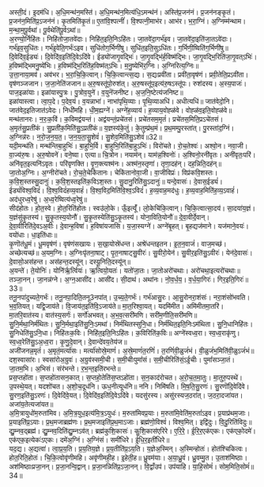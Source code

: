 

  
अस्ती॒दं। इ॒दम॑धि। अ॒धि॒मन्थ॑न॒मस्ति॑। अ॒धि॒मन्थ॑न॒मित्य॑धि॒ऽमन्थ॑नं। अस्ति॑प्र॒जन॑नं। प्र॒जन॑नङ्कृ॒तं। प्र॒जन॑न॒मिति॑प्र॒ऽजन॑नं। कृ॒तमिति॑कृ॒तं॥ ए॒तांवि॒श्पत्नीं॑। वि॒श्पत्नी॒माभ॑र। आभ॑र। भ॒रा॒ग्निं। अ॒ग्निम्म॑न्थाम। म॒न्था॒म॒पू॒र्वथा॑। पू॒र्वथेति॑पू॒र्वऽथा॑॥  
अ॒रण्यो॒र्निहि॑तः। निहि॑तोजा॒तवे॑दाः। निहि॑त॒इति॒निऽहि॑तः। जा॒तवे॑दा॒गर्भ॑इव। जा॒तवे॑दा॒इति॑जा॒तऽवे॑दाः। गर्भ॑इव॒सुधि॑तः। गर्भ॑इ॒वेति॒गर्भः॑ऽइव। सुधि॑तोग॒र्भिणी॑षु। सुधि॑त॒इति॒सुऽधि॑तः। ग॒र्भिणी॒ष्विति॑ग॒र्भिणी॑षु॥ दि॒वेदि॑व॒ईड्यः॑। दि॒वेदि॑व॒इति॑दि॒वेऽदि॑वे। ईड्यो॑जागृ॒वद्भिः॑। जा॒गृ॒वद्भि॑र्ह॒विष्म॑द्भिः। जा॒गृ॒वद्भि॒रिति॑जा॒गृ॒वत्ऽभिः॑। ह॒विष्म॑द्भिमनु॒ष्ये॑भिः। ह॒विष्म॑द्भि॒रिति॑ह॒विष्म॑त्ऽभिः। म॒नु॒ष्येभि॑र॒ग्निः। अ॒ग्निरित्य॒ग्निः॥  
उ॒त्ता॒नाया॒मव॑। अव॑भर। भ॒रा॒चि॒कि॒त्वान्। चि॒कि॒त्वान्त्स॒द्यः। स॒द्यःप्रवी॑ता। प्रवी॑ता॒वृष॑णं। प्रवी॒तेति॒प्रऽवी॑ता। वृष॑णञ्जजान। ज॒जा॒नेति॑जजान॥ अ॒रु॒षस्तू॑पो॒रुश॑त्। अ॒रु॒षस्तू॑प॒इत्य॑रु॒षऽस्तू॑पः। रुश॑दस्य। अ॒स्य॒पाजः॑। पाज॒इळा॑याः। इळा॑यास्पु॒त्रः। पु॒त्रोव॒युने॑। व॒युनॆ॑जनीष्ट। अ॒ज॒नि॒ष्टेत्य॑जनिष्ट॥  
इळा॑यास्त्वा। त्वा॒प॒दे। प॒देव॒यं। व॒यन्नाभा॑। नाभा॑पृथि॒व्याः। पृ॒थि॒व्याअधि॑। अधीत्यधि॑॥ जात॑वेदो॒नि। जात॑वेद॒इतिजात॑ऽवेदः। निधी॑महि। धी॒म॒ह्यग्ने॑। अग्ने॑ह॒व्याय॑। ह॒व्याय॒वोह्ळ॑वे। वोह्ळ॑व॒इति॒वोह्ळ॑वे॥  
मन्थ॑तानरः। न॒रः॒क॒विं। क॒विमद्व॑यन्तं। अद्व॑यन्तं॒प्रचे॑तसं। प्रचे॑तसम॒मृतं॑। प्रचे॑तस॒मिति॒प्रऽचे॑तसं। अ॒मृतं॑सु॒प्रती॑कं। सु॒प्रती॑क॒मिति॑सु॒ऽप्रती॑कं॥ य॒ज्ञस्य॑के॒तुं। के॒तुम्प्र॑थ॒मं। प्र॒थ॒मम्पु॒रस्ता॑त्। पु॒रस्ता॑द॒ग्निं। अ॒ग्निन्न॑रः। न॒रो॒ज॒न॒य॒त॒। ज॒न॒य॒ता॒सु॒शेवं॑। सु॒शेव॒मिति॑सु॒ऽशेवं॑॥32॥  
यदी॒मन्थ॑ति। मन्थ॑न्तिबा॒हुभिः॑। बा॒हुभि॒र्वि। बा॒हुभि॒रिति॑बा॒हुऽभिः॑। विरो॑चते। रो॒च॒तेश्वः॑। अश्वो॒न। नवा॒जी। वा॒ज्य॑रु॒षः। अ॒रु॒षोवने॑। वने॒ष्वा। एत्या॥ चि॒त्रोन। नयाम॑न्। याम॑न्न॒श्विनोः॑। अ॒श्विनो॒रनी॑वृतः। अनी॑वृतः॒परि॑। अनि॑वृत॒इत्यनि॑ऽवृतः। परि॑वृणक्ति। वृ॒ण॒क्त्यश्म॑नः। अश्म॑न॒स्तृणा॑। तृणा॒दह॑न्। दह॒न्निति॒दह॑न्॥  
जा॒तोअ॒ग्निः। अ॒ग्नीरो॑चते। रो॒च॒ते॒चेकि॑तानः। चेकि॑तानोवा॒जी। वा॒जीविप्रः॑। विप्र॑कवि॒शस्तः। क॒वि॒श॒स्तस्सु॒दानुः॑। क॒वि॒श॒स्तइति॑क॒विऽश॒स्तः। सु॒दानु॒रिति॑सु॒ऽदानुः॑॥ यन्दे॒वासः॑। दे॒वास॒ईड्यं॑। ईड्यं॑विश्व॒विदं॑। वि॒श्व॒विदं॑हव्य॒वाहं॑। वि॒श्व॒विद॒मिति॑वि॒श्व॒ऽविदं॑। ह॒व्य॒वाह॒मद॑धुः। ह॒व्य॒वाह॒मिति॑ह॒व्य॒ऽवाहं॑। अद॑धुरध्व॒रेषु॑। अ॒ध्व॒रेष्वित्य॑ध्व॒रेषु॑॥  
सीद॑होतः। हो॒त॒स्वे। हो॒त॒रिति॑होतः। स्वउ॑लो॒के। ऊँ॒इत्यूँ॑। लो॒केचि॑कि॒त्वान्। चि॒कि॒त्वात्सा॒दय॑। सा॒दया॑य॒ज्ञं। य॒ज्ञंसु॑कृ॒तस्य॑। सु॒कृ॒तस्य॒योनौ॑। सु॒कृ॒तस्येति॑सु॒ऽकृ॒तस्य॑। योना॒विति॒योनौ॑॥ दे॒वा॒वीर्दे॒वान्। दे॒वा॒वीरिति॑दे॒वऽअ॒वीः। दे॒वान्ह॒विषा॑। ह॒विषा॑यजासि। य॒जा॒स्यग्ने॑। अग्ने॑बृ॒हत्। बृ॒हद्यज॑माने। यज॑माने॒वयः॑। वयो॑धाः। धा॒इति॑धाः॥  
कृ॒णॊत॑धू॒मं। धू॒मवृष॑णं। वृष॑णंसखायः। स॒खा॒योस्रे॑धन्त। अश्रे॑धन्तइतन। इ॒त॒न॒वाजं॑। वाज॒मच्छ॑। अच्छेत्यच्छ॑॥ अ॒यम॒ग्निः। अ॒ग्निःपृ॑तना॒षाट्। पृ॒त॒नाषाट्सु॒वीरः॑। सु॒वीरो॒येन॑। सु॒वीर॒इति॑सु॒ऽवीरः॑। येन॑दे॒वासः॑। दे॒वासो॒अस॑हन्त। अस॑हन्त॒दस्यू॑न्। दस्यू॒निति॒दस्यू॑न्॥  
अ॒यन्ते॑। ते॒योनिः॑। योनि॑र्ऋ॒र्त्वियः॑। ऋ॒त्वियो॒यतः॑। यतो॑जा॒तः। जा॒तोअरो॑चथाः। अरो॑चथा॒इत्यरो॑चथाः॥ तञ्जा॒नन्। जा॒नन्न॑ग्ने। अ॒ग्न॒आसी॑द। आसी॑द। सी॒दाथ॑। अथा॑नः। नो॒व॒र्ध॒य॒। व॒र्ध॒या॒गिरः॑। गिर॒इति॒गिरः॑॥ 33॥  
तनू॒नपा॑दुच्यते॒गर्भः॑। तनू॒नपा॒दिति॒तनू3नपा॑त्। उ॒च्य॒ते॒गर्भः॑। गर्भ॑आसु॒रः। आ॒सु॒रोनरा॒शंसः॑। नरा॒शंसो॑भवति। भ॒व॒तियत्। यद्वि॒जाय॑ते। वि॒जाय॑त॒इति॑वि॒ऽजाय॑ते॥ मा॒त॒रिश्वा॒यत्। यदमि॑मीत। अमि॑मीतमा॒तरि॑। मा॒तरि॒वात॑स्य। वात॑स्य॒सर्गः॑। सर्गो॑अभवत्। अ॒भ॒व॒त्सरी॑मणि। सरी॑म॒णीति॒सरी॑मणि॥  
सु॒नि॒र्मथा॒निर्म॑थितः। सु॒नि॒र्मथा॒इति॑सु॒निः॒ऽमथा॑। निर्म॑थितस्सुनि॒धा। निर्म॑थित॒इति॒निःऽम॑थिता। सु॒नि॒धानिहि॑तः। सु॒निधेति॑सु॒ऽनि॒धा। निहि॑तःक॒विः। निहि॑त॒इति॒निऽहि॑तः। क॒विरिति॑क॒विः॥ अग्ने॑स्वध्व॒रा। स्व॒ध्व॒राकृ॑णु। स्व॒ध्व॒रेति॑सु॒ऽअ॒ध्व॒रा। कृ॒णु॒दे॒वान्। दे॒वान्दे॑वय॒तेय॑ज॥  
अजी॑जनन्न॒मृतं॑। अ॒मृतं॒मर्त्या॑सः। मर्त्या॑सोस्रे॒माणं॑। अ॒स्रे॒माणं॑त॒रणिं॑। त॒रणिं॑वी॒ळुजं॑भं। वी॒ळुजं॑भ॒मिति॑वी॒ळुऽजं॑भं॥ दश॒स्वासा॑रः। स्वसा॑रोअ॒ग्रुवः॑। अ॒ग्रुव॑स्समी॒ची। स॒मी॒चीःपुमां॑सं। स॒मी॒चीरिति॑सं॒ऽई॒चीः। पुमां॑सञ्जा॒तं। जा॒तम॒भि। अ॒भिसं। संर॑भन्ते। र॒भ॒न्त॒इति॑रभन्ते॥  
प्रस॒प्तहो॑ता। स॒प्तहो॑तासन॒कात्। स॒प्तहो॒तेति॑स॒प्तऽहो॑ता। स॒न॒काद॑रोचत। अ॒रो॒च॒त॒मा॒तुः। मा॒तुरु॒पस्थे॑। उ॒पस्थे॒यत्। यदशो॑चत। अ॒शो॒च॒दूध॑नि। ऊध॒नीत्यूध॑नि॥ ननि। निमि॑षति। मि॒ष॒ति॒सु॒रणः॑। सु॒रणॊ॑दि॒वेदि॑वे। सु॒रण॒इति॑सु॒ऽरणः॑। दि॒वेदि॑वे॒यत्। दि॒वेदि॑व॒इति॑दि॒वेऽदि॑वे। यदसु॑रस्य। असु॑रस्यज॒ठरा॑त्। ज॒ठरा॒दजा॑यत। अजा॑य॒तेत्यजा॑यत॥  
अ॒मि॒त्रायुधो॑म॒रुता॑मिव। अ॒मि॒त्र॒युध॒इत्य॑मि॒त्र॒ऽयुधः॑। म॒रुता॑मिवप्र॒याः। म॒रुता॑मि॒वेति॑म॒रुतां॑ऽइव। प्र॒याप्र॑थम॒जाः। प्र॒याइति॑प्र॒ऽयाः। प्र॒थ॒मजाब्रह्म॑णः। प्र॒थ॒मजाइति॑प्र॒थ॒माऽजाः। ब्रह्म॑णो॒विश्वं॑। विश्व॒मित्। इद्वि॑दुः। वि॒दु॒रिति॑विदुः॥ द्यु॒म्नव॒द्ब्रह्म॑। द्यु॒म्नव॒दिति॑द्यु॒म्नऽव॑त्। ब्रह्म॑कुशि॒कासः॑। कु॒शि॒कास॑एरिरे। ए॒रि॒रे॒। ई॒रि॒र॒एक॑एकः। एक॑एको॒दमे॑। एक॑एक॒इत्येकः॑ऽएकः। दमे॑अ॒ग्निं। अ॒ग्निंसं। समी॑धिरे। ई॒धि॒र॒इती॑धिरे॥  
यद॒द्य। अ॒द्यत्वा॑। त्वा॒प्र॒य॒ति। प्र॒य॒तिय॒ज्ञे। प्र॒य॒तीति॑प्र॒ऽय॒ति। य॒ज्ञेअ॒स्मिन्। अ॒स्मिन्होतः॑। होत॑श्चिकित्वः। होत॒रिति॒होतः॑। चि॒कि॒त्वोवृ॑णीमहि। अवृ॑णीमही॒ह। इ॒हेती॒ह॥ ध्रु॒वम॑याः। अ॒या॒ध्रु॒वं। ध्रु॒वम्मु॒त। उ॒ताश॑मिष्ठाः। अश॑मिष्ठाःप्रजा॒नन्। प्र॒जा॒नन्वि॒द्वान्। प्र॒जा॒नन्निति॑प्र॒ऽजा॒नन्। वि॒द्वाँउप॑। उप॑याहि। या॒हि॒सोमं॑। सोम॒मिति॒सोमं॑॥34॥  

